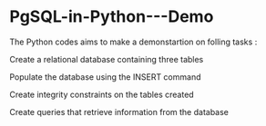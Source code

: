 # PgSQL-in-Python---Demo

The Python codes aims to make a demonstartion on folling tasks :

Create a relational database containing three tables

Populate the database using the INSERT command

Create integrity constraints on the tables created

Create queries that retrieve information from the database

